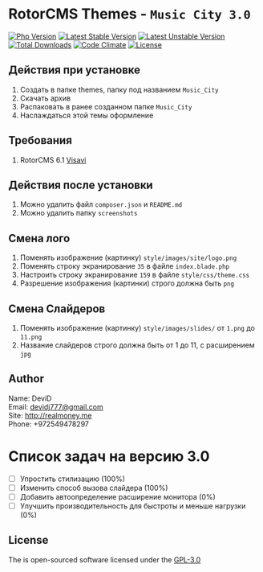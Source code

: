 RotorCMS Themes - `Music City 3.0`
=========

[![Php Version](https://img.shields.io/badge/php-%3E%3D%205.6.4-brightgreen.svg)](https://php.net)
[![Latest Stable Version](https://poser.pugx.org/devid4411/themes-music_city/v/stable)](https://packagist.org/packages/devid4411/themes-music_city)
[![Latest Unstable Version](https://poser.pugx.org/devid4411/themes-music_city/v/unstable)](https://packagist.org/packages/devid4411/themes-music_city)
[![Total Downloads](https://poser.pugx.org/devid4411/themes-music_city/downloads)](https://packagist.org/packages/devid4411/themes-music_city)
[![Code Climate](https://codeclimate.com/github/DeviD4411/Themes-Music_City/badges/gpa.svg)](https://codeclimate.com/github/DeviD4411/Themes-Music_City)
[![License](https://poser.pugx.org/devid4411/themes-music_city/license)](https://packagist.org/packages/devid4411/themes-music_city)

## Действия при установке    
1. Создать в папке themes, папку под названием `Music_City`    
2. Скачать архив    
3. Распаковать в ранее созданном папке `Music_City`    
4. Наслаждаться этой темы оформление    

## Требования    
1. RotorCMS 6.1 [Visavi](http://visavi.net)    

## Действия после установки        
1. Можно удалить файл `composer.json` и `README.md`    
2. Можно удалить папку `screenshots`    

## Смена лого    
1. Поменять изображение (картинку) `style/images/site/logo.png`    
2. Поменять строку экранирование `35` в файле `index.blade.php`    
3. Настроить строку экранирование `159` в файле `style/css/theme.css`    
4. Разрешение изображения (картинки) строго должна быть `png`    

## Смена Слайдеров    
1. Поменять изображение (картинку) `style/images/slides/` от `1.png` до `11.png`    
2. Название слайдеров строго должна быть от 1 до 11, с расширением `jpg`    

## Author    
Name: DeviD    
Email: devidj777@gmail.com    
Site: http://realmoney.me    
Phone: +972549478297    

Список задач на версию 3.0
=========

- [ ] Упростить стилизацию (100%)    
- [ ] Изменить способ вызова слайдера (100%)    
- [ ] Добавить автоопределение расширение монитора (0%)    
- [ ] Улучшить производительность для быстроты и меньше нагрузки (0%)    

## License    
The is open-sourced software licensed under the [GPL-3.0](http://opensource.org/licenses/GPL-3.0)    